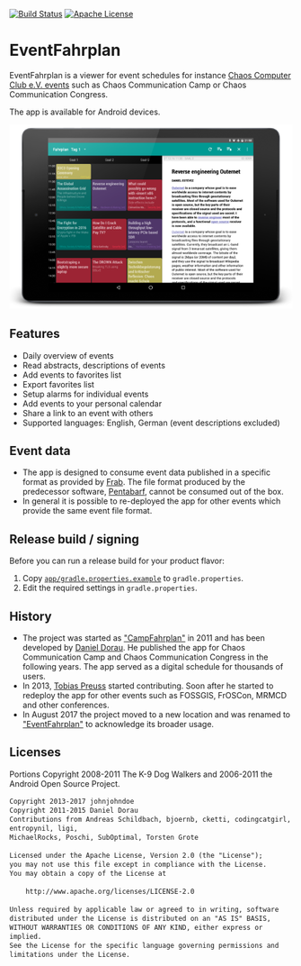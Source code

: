 [![Build Status](https://travis-ci.org/EventFahrplan/EventFahrplan.svg?branch=master)](https://travis-ci.org/EventFahrplan/EventFahrplan) [![Apache License](http://img.shields.io/badge/license-Apache%20License%202.0-lightgrey.svg)](http://choosealicense.com/licenses/apache-2.0/)

# EventFahrplan

EventFahrplan is a viewer for event schedules for instance
[Chaos Computer Club e.V. events][ccc-events] such as Chaos Communication Camp
or Chaos Communication Congress.

The app is available for Android devices.


![Screenshot of 33c3 Fahrplan on a tablet](gfx/EventFahrplan-33c3-Events-Tablet.png)


## Features

* Daily overview of events
* Read abstracts, descriptions of events
* Add events to favorites list
* Export favorites list
* Setup alarms for individual events
* Add events to your personal calendar
* Share a link to an event with others
* Supported languages: English, German (event descriptions excluded)

## Event data

* The app is designed to consume event data published in a specific format
as provided by [Frab][frab-github]. The file format produced by the predecessor software,
[Pentabarf][pentabarf-github], cannot be consumed out of the box.
* In general it is possible to re-deployed the app for other events which
provide the same event file format.


## Release build / signing

Before you can run a release build for your product flavor:

1. Copy [`app/gradle.properties.example`](app/gradle.properties.example) to `gradle.properties`.
2. Edit the required settings in `gradle.properties`.


## History

* The project was started as ["CampFahrplan"][campfahrplan-github] in 2011 and has been developed
by [Daniel Dorau][tuxmobil-github]. He published the app for Chaos Communication Camp
and Chaos Communication Congress in the following years. The app served as a digital
schedule for thousands of users.
* In 2013, [Tobias Preuss][johnjohndoe-github] started contributing. Soon after he
started to redeploy the app for other events such as FOSSGIS, FrOSCon, MRMCD and
other conferences.
* In August 2017 the project moved to a new location and was renamed to
["EventFahrplan"][eventfahrplan-github] to acknowledge its broader usage.


## Licenses

Portions Copyright 2008-2011 The K-9 Dog Walkers and 2006-2011 the Android Open Source Project.


```
Copyright 2013-2017 johnjohndoe
Copyright 2011-2015 Daniel Dorau
Contributions from Andreas Schildbach, bjoernb, cketti, codingcatgirl, entropynil, ligi,
MichaelRocks, Poschi, SubOptimal, Torsten Grote

Licensed under the Apache License, Version 2.0 (the "License");
you may not use this file except in compliance with the License.
You may obtain a copy of the License at

    http://www.apache.org/licenses/LICENSE-2.0

Unless required by applicable law or agreed to in writing, software
distributed under the License is distributed on an "AS IS" BASIS,
WITHOUT WARRANTIES OR CONDITIONS OF ANY KIND, either express or implied.
See the License for the specific language governing permissions and
limitations under the License.
```

[campfahrplan-github]: https://github.com/tuxmobil/CampFahrplan
[ccc-events]: http://events.ccc.de
[eventfahrplan-github]: https://github.com/EventFahrplan/EventFahrplan
[frab-github]: https://github.com/frab/frab
[johnjohndoe-github]: https://github.com/johnjohndoe
[pentabarf-github]: https://github.com/nevs/pentabarf
[tuxmobil-github]: https://github.com/tuxmobil/CampFahrplan

